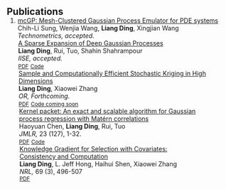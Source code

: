
<h2 id="publications" style="margin: 2px 0px -15px;">Publications</h2>

<div class="publications">
<ol class="bibliography">

<li>
<div class="pub-row">


<div class="col-sm-9" style="position: relative;padding-right: 15px;padding-left: 1px;">
    <div class="title"><a href="https://arxiv.org/abs/2301.10387">mcGP: Mesh-Clustered Gaussian Process Emulator for PDE systems</a></div>
    <div class="author">Chih-Li Sung, Wenjia Wang, <strong>Liang Ding</strong>, Xingjian Wang</div>
     <div class="periodical"><em>Technometrics, accepted.</em></div>

  <div class="col-sm-9" style="position: relative;padding-right: 15px;padding-left: 1px;">
    <div class="title"><a href="https://arxiv.org/abs/2112.05888.pdf">A Sparse Expansion of Deep Gaussian Processes</a></div>
    <div class="author"><strong>Liang Ding</strong>, Rui, Tuo, Shahin Shahrampour</div>
    <div class="periodical"><em>IISE, accepted.</em></div>
<div class="links">
      <a href="https://arxiv.org/abs/2112.05888.pdf" class="btn btn-sm z-depth-0" role="button" target="_blank" style="font-size:12px;">PDF</a>
      <a href="https://github.com/ldingaa/DGP_Sparse_Expansion" class="btn btn-sm z-depth-0" role="button" target="_blank" style="font-size:12px;">Code</a>
    
   </div>
  
<div class="col-sm-9" style="position: relative;padding-right: 15px;padding-left:1px;">
    <div class="title"><a href="https://pubsonline.informs.org/doi/10.1287/opre.2022.2367">Sample and Computationally Efficient Stochastic Kriging in High Dimensions</a></div>
    <div class="author"><strong>Liang Ding</strong>, Xiaowei Zhang</div>
    <div class="periodical"><em>OR, Forthcoming.</em></div>
    <div class="links">
      <a href="https://arxiv.org/abs/2010.06802" class="btn btn-sm z-depth-0" role="button" target="_blank" style="font-size:12px;">PDF</a>
      <a href="https://github.com/ldingaa" class="btn btn-sm z-depth-0" role="button" target="_blank" style="font-size:12px;">Code coming soon</a>
  </div>
  
<div class="col-sm-9" style="position: relative;padding-right: 15px;padding-left:1px;">
    <div class="title"><a href="https://www.jmlr.org/papers/volume23/21-1232/21-1232.pdf">Kernel packet: An exact and scalable algorithm for Gaussian process regression with Matérn correlations</a></div>
    <div class="author">Haoyuan Chen, <strong>Liang Ding</strong>, Rui, Tuo</div>
   <div class="periodical"> <em>JMLR, </em> 23 (127), 1-32.</div>
    <div class="links">
      <a href="https://www.jmlr.org/papers/volume23/21-1232/21-1232.pdf" class="btn btn-sm z-depth-0" role="button" target="_blank" style="font-size:12px;">PDF</a>
            <a href="https://github.com/ldingaa/Kernel-Packet" class="btn btn-sm z-depth-0" role="button" target="_blank" style="font-size:12px;">Code</a>

  </div>

<div class="col-sm-9" style="position: relative;padding-right: 15px;padding-left:1px;">
    <div class="title"><a href="https://onlinelibrary.wiley.com/doi/abs/10.1002/nav.22028">Knowledge Gradient for Selection with
Covariates: Consistency and Computation</a></div>
    <div class="author"><strong>Liang Ding</strong>, L. Jeff Hong, Haihui Shen, Xiaowei Zhang</div>
   <div class="periodical"> <em>NRL,</em> 69 (3), 496-507</div>
    <div class="links">
      <a href="https://arxiv.org/pdf/1906.05098.pdf" class="btn btn-sm z-depth-0" role="button" target="_blank" style="font-size:12px;">PDF</a>
  </div>
  </div>
  </div>
   </div>
</div>
  </div>
</div>
</div>
</li>
  
<br>

</ol>
</div>
